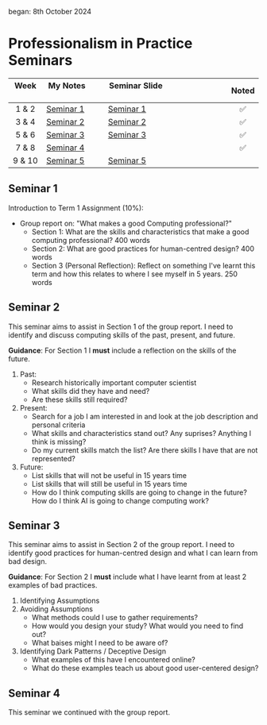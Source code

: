 began: 8th October 2024

# Professionalism in Practice Seminars

| Week   | My Notes                | Seminar Slide                                | Noted |
| :----: | ----------------------- | -------------------------------------------- | :---: |
| 1 & 2  | [Seminar 1](#seminar-1) | [Seminar 1](seminarMaterials/a.Seminar1.pdf) |  ✅   |
| 3 & 4  | [Seminar 2](#seminar-2) | [Seminar 2](seminarMaterials/b.Seminar2.pdf) |  ✅   |
| 5 & 6  | [Seminar 3](#seminar-3) | [Seminar 3](seminarMaterials/c.Seminar3.pdf) |  ✅   |
| 7 & 8  | [Seminar 4](#seminar-4) |                                              |  ✅   |
| 9 & 10 | [Seminar 5](#seminar-5) | [Seminar 5](seminarMaterials/d.seminar4.pdf) |       |

## Seminar 1

Introduction to Term 1 Assignment (10%):

- Group report on: "What makes a good Computing professional?"
  - Section 1: What are the skills and characteristics that make a good computing professional? 400 words
  - Section 2: What are good practices for human-centred design? 400 words
  - Section 3 (Personal Reflection): Reflect on something I've learnt this term and how this relates to where I see myself in 5 years. 250 words

## Seminar 2

This seminar aims to assist in Section 1 of the group report. I need to identify and discuss computing skills of the past, present, and future.

**Guidance**: For Section 1 I **must** include a reflection on the skills of the future.

1. Past:
   - Research historically important computer scientist
   - What skills did they have and need?
   - Are these skills still required?
2. Present:
   - Search for a job I am interested in and look at the job description and personal criteria
   - What skills and characteristics stand out? Any suprises? Anything I think is missing?
   - Do my current skills match the list? Are there skills I have that are not represented?
3. Future:
   - List skills that will not be useful in 15 years time
   - List skills that will still be useful in 15 years time
   - How do I think computing skills are going to change in the future? How do I think AI is going to change computing work?

## Seminar 3

This seminar aims to assist in Section 2 of the group report. I need to identify good practices for human-centred design and what I can learn from bad design.

**Guidance**: For Section 2 I **must** include what I have learnt from at least 2 examples of bad practices.

1. Identifying Assumptions
2. Avoiding Assumptions
   - What methods could I use to gather requirements?
   - How would you design your study? What would you need to find out?
   - What baises might I need to be aware of?
3. Identifying Dark Patterns / Deceptive Design
   - What examples of this have I encountered online?
   - What do these examples teach us about good user-centered design?

## Seminar 4

This seminar we continued with the group report.
